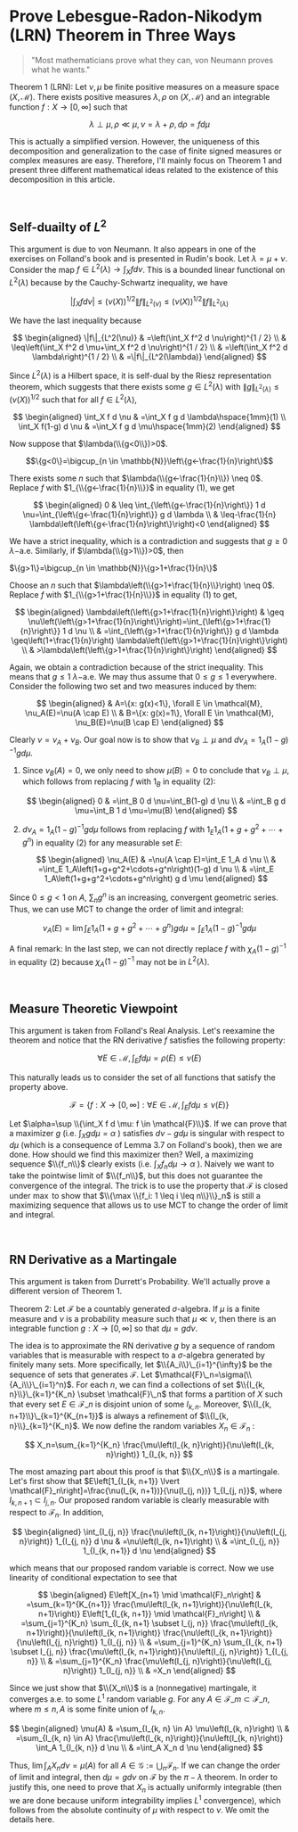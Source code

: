 # Prove Lebesgue-Radon-Nikodym (LRN) Theorem in Three Ways

> "Most mathematicians prove what they can, von Neumann proves what he wants."

Theorem 1 (LRN): Let $\nu,\mu$ be finite positive measures on a measure space $(X,\mathcal{M})$. There exists positive measures $\lambda,\rho$ on $(X,\mathcal{M})$ and an integrable function $f:X\rightarrow [0,\infty]$ such that

$$\lambda \perp \mu, \rho \ll \mu, \nu=\lambda+\rho, d \rho=f d \mu$$

This is actually a simplified version. However, the uniqueness of this decomposition and generalization to the case of finite signed measures or complex measures are easy. Therefore, I'll mainly focus on Theorem 1 and present three different mathematical ideas related to the existence of this decomposition in this article.

<br>

## Self-duailty of $L^2$

This argument is due to von Neumann. It also appears in one of the exercises on Folland's book and is presented in Rudin's book. Let $\lambda=\mu+\nu$. Consider the map $f \in L^2(\lambda) \rightarrow \int_X f d \nu$. This is a bounded linear functional on $L^2(\lambda)$ because by the Cauchy-Schwartz inequality, we have

$$\left|\int_X f d \nu\right| \leq(\nu(X))^{1 / 2}\|f\|_{L^2(\nu)} \leq(\nu(X))^{1 / 2}\|f\|_{L^2(\lambda)}$$

We have the last inequality because

$$
\begin{aligned}
\|f\|_{L^2(\nu)} & =\left(\int_X f^2 d \nu\right)^{1 / 2} \\
& \leq\left(\int_X f^2 d \mu+\int_X f^2 d \nu\right)^{1 / 2} \\
& =\left(\int_X f^2 d \lambda\right)^{1 / 2} \\
& =\|f\|_{L^2(\lambda)}
\end{aligned}
$$

Since $L^2(\lambda)$ is a Hilbert space, it is self-dual by the Riesz representation theorem, which suggests that there exists some $g\in L^2(\lambda)$ with $\|g\|_{L^2(\lambda)} \leq(\nu(X))^{1 / 2}$ such that for all $f \in L^2(\lambda)$,

$$
\begin{aligned}
\int_X f d \nu & =\int_X f g d \lambda\hspace{1mm}(1) \\
\int_X f(1-g) d \nu & =\int_X f g d \mu\hspace{1mm}(2)
\end{aligned}
$$

Now suppose that $\lambda(\\{g<0\\})>0$.

$$\{g<0\}=\bigcup_{n \in \mathbb{N}}\left\{g<-\frac{1}{n}\right\}$$

There exists some $n$ such that $\lambda(\\{g<-\frac{1}{n}\\}) \neq 0$. Replace $f$ with $1_{\\{g<-\frac{1}{n}\\}}$ in equality (1), we get

$$
\begin{aligned}
0 & \leq \int_{\left\{g<-\frac{1}{n}\right\}} 1 d \nu=\int_{\left\{g<-\frac{1}{n}\right\}} g d \lambda \\
& \leq-\frac{1}{n} \lambda\left(\left\{g<-\frac{1}{n}\right\}\right)<0
\end{aligned}
$$

We have a strict inequality, which is a contradiction and suggests that $g\geq 0$ $\lambda-$a.e. Similarly, if $\lambda(\\{g>1\\})>0$, then

$\{g>1\}=\bigcup_{n \in \mathbb{N}}\{g>1+\frac{1}{n}\}$

Choose an $n$ such that $\lambda\left(\\{g>1+\frac{1}{n}\\}\right) \neq 0$. Replace $f$ with $1_{\\{g>1+\frac{1}{n}\\}}$ in equality (1) to get, 

$$
\begin{aligned}
\lambda\left(\left\{g>1+\frac{1}{n}\right\}\right) & \geq \nu\left(\left\{g>1+\frac{1}{n}\right\}\right)=\int_{\left\{g>1+\frac{1}{n}\right\}} 1 d \nu \\
& =\int_{\left\{g>1+\frac{1}{n}\right\}} g d \lambda \geq\left(1+\frac{1}{n}\right) \lambda\left(\left\{g>1+\frac{1}{n}\right\}\right) \\
& >\lambda\left(\left\{g>1+\frac{1}{n}\right\}\right)
\end{aligned}
$$

Again, we obtain a contradiction because of the strict inequality. This means that $g\leq 1$ $\lambda-$a.e. We may thus assume that $0\leq g\leq 1$ everywhere. Consider the following two set and two measures induced by them:

$$
\begin{aligned}
& A=\{x: g(x)<1\}, \forall E \in \mathcal{M}, \nu_A(E)=\nu(A \cap E) \\
& B=\{x: g(x)=1\}, \forall E \in \mathcal{M}, \nu_B(E)=\nu(B \cap E)
\end{aligned}
$$

Clearly $\nu=\nu_A+\nu_B$. Our goal now is to show that $\nu_B\perp \mu$ and $d \nu_A=1_A(1-g)^{-1} g d \mu$.

1. Since $\nu_B(A)=0$, we only need to show $\mu(B)=0$ to conclude that $\nu_B\perp \mu$, which follows from replacing $f$ with $1_B$ in equality (2):

   $$
   \begin{aligned}
    0 & =\int_B 0 d \nu=\int_B(1-g) d \nu \\
    & =\int_B g d \mu=\int_B 1 d \mu=\mu(B)
   \end{aligned}
   $$

2. $d \nu_A=1_A(1-g)^{-1} g d \mu$ follows from replacing $f$ with $1_E1_A(1+g+g^2+\cdots+g^n)$ in equality (2) for any measurable set $E$:

    $$
   \begin{aligned}
\nu_A(E) & =\nu(A \cap E)=\int_E 1_A d \nu \\
& =\int_E 1_A\left(1+g+g^2+\cdots+g^n\right)(1-g) d \nu \\
& =\int_E 1_A\left(1+g+g^2+\cdots+g^n\right) g d \mu
\end{aligned}
$$

Since $0\leq g< 1$ on $A$, $\sum_ng^n$ is an increasing, convergent geometric series. Thus, we can use MCT to change the order of limit and integral:

$$\nu_A(E)=\lim \int_E 1_A\left(1+g+g^2+\cdots+g^n\right) g d \mu=\int_E 1_A(1-g)^{-1} g d \mu$$

A final remark: In the last step, we can not directly replace $f$ with $\chi_A(1-g)^{-1}$ in equality (2) because $\chi_A(1-g)^{-1}$ may not be in $L^2(\lambda)$.




<br>

## Measure Theoretic Viewpoint

This argument is taken from Folland's Real Analysis. Let's reexamine the theorem and notice that the RN derivative $f$ satisfies the following property:

$$
\forall E \in \mathcal{M}, \int_E f d \mu=\rho(E) \leq \nu(E)
$$


This naturally leads us to consider the set of all functions that satisfy the property above.

$$
\mathcal{F}=\left\{f: X \rightarrow[0, \infty]: \forall E \in \mathcal{M}, \int_E f d \mu \leq \nu(E)\right\}
$$


Let $\alpha=\sup \\{\int_X f d \mu: f \in \mathcal{F}\\}$. If we can prove that a maximizer $g$ (i.e. $\int_X g d \mu=\alpha$ ) satisfies $d \nu-g d \mu$ is singular with respect to $d \mu$ (which is a consequence of Lemma 3.7 on Folland's book), then we are done. How should we find this maximizer then? Well, a maximizing sequence $\\{f_n\\}$ clearly exists (i.e. $\int_X f_n d \mu \rightarrow \alpha$ ). Naively we want to take the pointwise limit of $\\{f_n\\}$, but this does not guarantee the convergence of the integral. The trick is to use the property that $\mathcal{F}$ is closed under $\max$ to show that $\\{\max \\{f_i: 1 \leq i \leq n\\}\\}_n$ is still a maximizing sequence that allows us to use MCT to change the order of limit and integral.

<br>

## RN Derivative as a Martingale

This argument is taken from Durrett's Probability. We'll actually prove a different version of Theorem 1.

Theorem 2: Let $\mathcal{F}$ be a countably generated $\sigma$-algebra. If $\mu$ is a finite measure and $\nu$ is a probability measure such that $\mu \ll \nu$, then there is an integrable function $g: X \rightarrow[0, \infty]$ so that $d \mu=g d \nu$.

The idea is to approximate the RN derivative $g$ by a sequence of random variables that is measurable with respect to a $\sigma$-algebra generated by finitely many sets. More specifically, let $\\{A_i\\}\_{i=1}^{\infty}$ be the sequence of sets that generates $\mathcal{F}$. Let $\mathcal{F}\_n=\sigma(\\{A_i\\}\_{i=1}^n)$. For each $n$, we can find a collections of set $\\{I_{k, n}\\}\_{k=1}^{K_n} \subset \mathcal{F}\_n$ that forms a partition of $X$ such that every set $E \in \mathcal{F}\_n$ is disjoint union of some $I_{k, n}$. Moreover, $\\{I_{k, n+1}\\}\_{k=1}^{K_{n+1}}$ is always a refinement of $\\{I_{k, n}\\}_{k=1}^{K_n}$. We now define the random variables $X_n \in \mathcal{F}_n$ :

$$
X_n=\sum_{k=1}^{K_n} \frac{\mu\left(I_{k, n}\right)}{\nu\left(I_{k, n}\right)} 1_{I_{k, n}}
$$


The most amazing part about this proof is that $\\{X_n\\}$ is a martingale. Let's first show that $E\left[1_{I_{k, n+1}} \lvert \mathcal{F}_n\right]=\frac{\nu(I_{k, n+1})}{\nu(I_{j, n})} 1_{I_{j, n}}$, where $I_{k, n+1} \subset I_{j, n}$. Our proposed random variable is clearly measurable with respect to $\mathcal{F}_n$. In addition,

$$
\begin{aligned}
\int_{I_{j, n}} \frac{\nu\left(I_{k, n+1}\right)}{\nu\left(I_{j, n}\right)} 1_{I_{j, n}} d \nu & =\nu\left(I_{k, n+1}\right) \\
& =\int_{I_{j, n}} 1_{I_{k, n+1}} d \nu
\end{aligned}
$$

which means that our proposed random variable is correct. Now we use linearity of conditional expectation to see that

$$
\begin{aligned}
E\left[X_{n+1} \mid \mathcal{F}_n\right] & =\sum_{k=1}^{K_{n+1}} \frac{\mu\left(I_{k, n+1}\right)}{\nu\left(I_{k, n+1}\right)} E\left[1_{I_{k, n+1}} \mid \mathcal{F}_n\right] \\
& =\sum_{j=1}^{K_n} \sum_{I_{k, n+1} \subset I_{j, n}} \frac{\mu\left(I_{k, n+1}\right)}{\nu\left(I_{k, n+1}\right)} \frac{\nu\left(I_{k, n+1}\right)}{\nu\left(I_{j, n}\right)} 1_{I_{j, n}} \\
& =\sum_{j=1}^{K_n} \sum_{I_{k, n+1} \subset I_{j, n}} \frac{\mu\left(I_{k, n+1}\right)}{\nu\left(I_{j, n}\right)} 1_{I_{j, n}} \\
& =\sum_{j=1}^{K_n} \frac{\mu\left(I_{j, n}\right)}{\nu\left(I_{j, n}\right)} 1_{I_{j, n}} \\
& =X_n
\end{aligned}
$$


Since we just show that $\\{X_n\\}$ is a (nonnegative) martingale, it converges a.e. to some $L^1$ random variable $g$. For any $A \in \mathcal{F}\_m \subset \mathcal{F}\_n$, where $m \leq n, A$ is some finite union of $I_{k, n}$.

$$
\begin{aligned}
\mu(A) & =\sum_{I_{k, n} \in A} \mu\left(I_{k, n}\right) \\
& =\sum_{I_{k, n} \in A} \frac{\mu\left(I_{k, n}\right)}{\nu\left(I_{k, n}\right)} \int_A 1_{I_{k, n}} d \nu \\
& =\int_A X_n d \nu
\end{aligned}
$$


Thus, $\lim \int_A X_n d \nu=\mu(A)$ for all $A \in \mathcal{G}:=\bigcup_n \mathcal{F}_n$. If we can change the order of limit and integral, then $d \mu=g d \nu$ on $\mathcal{F}$ by the $\pi-\lambda$ theorem. In order to justify this, one need to prove that $X_n$ is actually uniformly integrable (then we are done because uniform integrability implies $L^1$ convergence), which follows from the absolute continuity of $\mu$ with respect to $\nu$. We omit the details here.

<br>

